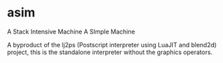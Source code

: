 # asim
A Stack Intensive Machine
A SImple Machine



A byproduct of the lj2ps (Postscript interpreter using LuaJIT and blend2d) project, this is the standalone interpreter without the graphics operators.
